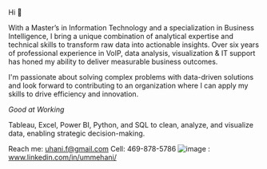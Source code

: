  Hi 👋 

With a Master’s in Information Technology and a specialization in Business Intelligence, I bring a unique combination of analytical expertise and technical skills to transform raw data into actionable insights. Over six years of professional experience in VoIP, data analysis, visualization & IT support has honed my ability to deliver measurable business outcomes.

I'm passionate about solving complex problems with data-driven solutions and look forward to contributing to an organization where I can apply my skills to drive efficiency and innovation.

*Good at Working*

Tableau, Excel, Power BI, Python, and SQL to clean, analyze, and visualize data, enabling strategic decision-making.

Reach me:
uhani.f@gmail.com
Cell: 469-878-5786
![image](https://github.com/user-attachments/assets/7d1a6ad6-0915-4187-a327-04a675f8aef7)
: www.linkedin.com/in/ummehani/

<!---
UmmeHani-07/UmmeHani-07 is a ✨ special ✨ repository because its `README.md` (this file) appears on your GitHub profile.
You can click the Preview link to take a look at your changes.
--->
